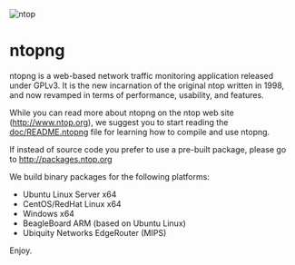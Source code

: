 ![ntop][ntopng_logo]
# ntopng 

ntopng is a web-based network traffic monitoring application released under GPLv3. It is the new incarnation of the original ntop written in 1998, and now revamped in terms of performance, usability, and features.

While you can read more about ntopng on the ntop web site (http://www.ntop.org), we suggest you to start reading the [doc/README.ntopng](https://github.com/ntop/ntopng/blob/dev/doc/README.ntopng) file for learning how to compile and use ntopng.

If instead of source code you prefer to use a pre-built package, please go to http://packages.ntop.org

We build binary packages for the following platforms:
* Ubuntu Linux Server x64
* CentOS/RedHat Linux x64
* Windows x64
* BeagleBoard ARM (based on Ubuntu Linux)
* Ubiquity Networks EdgeRouter (MIPS)

Enjoy.


[ntopng_logo]: https://camo.githubusercontent.com/0f789abcef232035c05e0d2e82afa3cc3be46485/687474703a2f2f7777772e6e746f702e6f72672f77702d636f6e74656e742f75706c6f6164732f323031312f30382f6e746f706e672d69636f6e2d313530783135302e706e67
